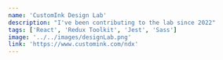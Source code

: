 ```yaml
---
name: 'CustomInk Design Lab'
description: "I've been contributing to the lab since 2022"
tags: ['React', 'Redux Toolkit', 'Jest', 'Sass']
image: '../../images/designLab.png'
link: 'https://www.customink.com/ndx'
---
```

